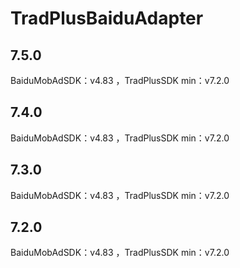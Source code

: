 # TradPlusBaiduAdapter

## 7.5.0

BaiduMobAdSDK：v4.83 ，TradPlusSDK min：v7.2.0

## 7.4.0

BaiduMobAdSDK：v4.83 ，TradPlusSDK min：v7.2.0

## 7.3.0

BaiduMobAdSDK：v4.83 ，TradPlusSDK min：v7.2.0

## 7.2.0

BaiduMobAdSDK：v4.83 ，TradPlusSDK min：v7.2.0